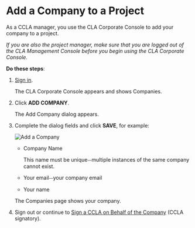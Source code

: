 # Add a Company to a Project

As a CCLA manager, you use the CLA Corporate Console to add your company to a project.

_If you are also the project manager, make sure that you are logged out of the CLA Management Console before you begin using the CLA Corporate Console._

**Do these steps**:

1. ​[Sign in](sign-in-to-the-cla-corporate-console.md).

   The CLA Corporate Console appears and shows Companies.

2. Click **ADD COMPANY**.

   The Add Company dialog appears.

3. Complete the dialog fields and click **SAVE**, for example:

   ​![Add a Company](https://firebasestorage.googleapis.com/v0/b/gitbook-28427.appspot.com/o/assets%2F-LuWIT3NfRhMt-F50U5n%2F-LuXUenJzl7sWiTp19eT%2F-LuXUhR9HmNGJ5TvBuZn%2Fcla-add-company.png?generation=1574684261318703&alt=media)​

   * Company Name

     This name must be unique⏤multiple instances of the same company cannot exist.

   * Your email⏤your company email
   * Your name

   The Companies page shows your company.

4. Sign out or continue to [Sign a CCLA on Behalf of the Company](sign-a-corporate-cla-on-behalf-of-the-company.md) \(CCLA signatory\).

